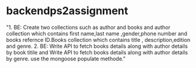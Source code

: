 # backendps2assignment

"1. BE: Create two collections such as author and books and
author collection which contains first name,last name ,gender,phone number and books refernce ID.Books collection which contains title , description,edition and genre.
2. BE: Write API to fetch books details along with author details by book titile and Write API to fetch books details along with author details by genre.  use the mongoose populate methode."
